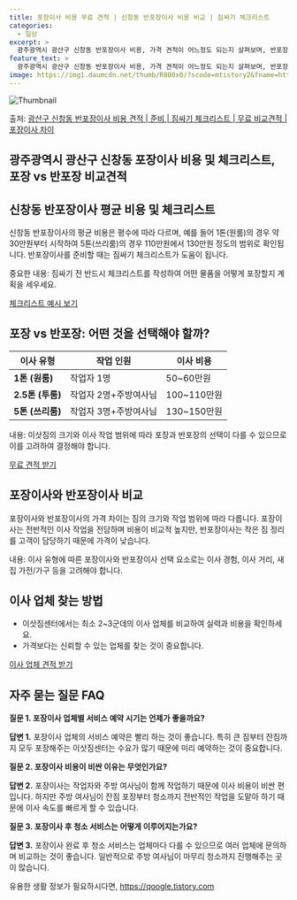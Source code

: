 ```yaml
---
title: 포장이사 비용 무료 견적 | 신창동 반포장이사 비용 비교 | 짐싸기 체크리스트
categories:
  - 일상
excerpt: >
  광주광역시 광산구 신창동 반포장이사 비용, 가격 견적이 어느정도 되는지 살펴보며, 반포장이사를 준비함에 있어 짐싸기 준비 체크리스트가 무엇인지 보겠습니다. 마지막으로 포장이사와 차이점을 통해 무료 비교견적으로 어떤 것이 더 합리적인 선택인지 공유 드립니다.광산구 신창동 포장이사 견적 샘플 보기 👈 클릭광산구 신창동 포장이사 가격 살펴보기 👈 클릭광산구 신창동 반포장이사 평균 이사 비용평수광산구 신창동 평균 이사 비용원룸 이사9평 이하 (1톤)30만원~투룸/쓰리룸 이사16평 ~ 20평 (2.5톤)80만원~쓰리룸 이사21평 (5톤) ~110만원~우리집 무료 이사견적 받기 👈 클릭포장 vs 반포장: 어떤 것을 선택해야 할까?이사를 결정할 때 포장과 반포장의 가장 큰 차이점은 무엇일까요?포장이사는 1톤 5..
feature_text: >
  광주광역시 광산구 신창동 반포장이사 비용, 가격 견적이 어느정도 되는지 살펴보며, 반포장이사를 준비함에 있어 짐싸기 준비 체크리스트가 무엇인지 보겠습니다. 마지막으로 포장이사와 차이점을 통해 무료 비교견적으로 어떤 것이 더 합리적인 선택인지 공유 드립니다.광산구 신창동 포장이사 견적 샘플 보기 👈 클릭광산구 신창동 포장이사 가격 살펴보기 👈 클릭광산구 신창동 반포장이사 평균 이사 비용평수광산구 신창동 평균 이사 비용원룸 이사9평 이하 (1톤)30만원~투룸/쓰리룸 이사16평 ~ 20평 (2.5톤)80만원~쓰리룸 이사21평 (5톤) ~110만원~우리집 무료 이사견적 받기 👈 클릭포장 vs 반포장: 어떤 것을 선택해야 할까?이사를 결정할 때 포장과 반포장의 가장 큰 차이점은 무엇일까요?포장이사는 1톤 5..
image: https://img1.daumcdn.net/thumb/R800x0/?scode=mtistory2&fname=https%3A%2F%2Fblog.kakaocdn.net%2Fdn%2FkKtib%2FbtsHcmAwrZe%2Fn5pxseRhbtsXlBgVFLRZPk%2Fimg.webp
---
```


![Thumbnail](https://img1.daumcdn.net/thumb/R800x0/?scode=mtistory2&fname=https%3A%2F%2Fblog.kakaocdn.net%2Fdn%2FkKtib%2FbtsHcmAwrZe%2Fn5pxseRhbtsXlBgVFLRZPk%2Fimg.webp)

<p>출처: <a href="https://qoogle.tistory.com/9508" rel="dofollow">광산구 신창동 반포장이사 비용 견적 | 준비 | 짐싸기 체크리스트 | 무료 비교견적 | 포장이사 차이</a> </p>

## 광주광역시 광산구 신창동 포장이사 비용 및 체크리스트, 포장 vs 반포장 비교견적



## 신창동 반포장이사 평균 비용 및 체크리스트

신창동 반포장이사의 평균 비용은 평수에 따라 다르며, 예를 들어 1톤(원룸)의 경우 약 30만원부터 시작하여 5톤(쓰리룸)의 경우
110만원에서 130만원 정도의 범위로 확인됩니다. 반포장이사를 준비할 때는 짐싸기 체크리스트가 도움이 됩니다.

중요한 내용: 짐싸기 전 반드시 체크리스트를 작성하여 어떤 물품을 어떻게 포장할지 계획을 세우세요.

[체크리스트 예시 보기](체크리스트링크)



## 포장 vs 반포장: 어떤 것을 선택해야 할까?

**이사 유형** | **작업 인원** | **이사 비용**  
---|---|---  
**1톤 (원룸)** | 작업자 1명 | 50~60만원  
**2.5톤 (투룸)** | 작업자 2명+주방여사님 | 100~110만원  
**5톤 (쓰리룸)** | 작업자 3명+주방여사님 | 130~150만원  
  
내용: 이삿짐의 크기와 이사 작업 범위에 따라 포장과 반포장의 선택이 다를 수 있으므로 이를 고려하여 결정해야 합니다.

[무료 견적 받기](무료견적링크)



## 포장이사와 반포장이사 비교

포장이사와 반포장이사의 가격 차이는 짐의 크기와 작업 범위에 따라 다릅니다. 포장이사는 전반적인 이사 작업을 전담하며 비용이 비교적 높지만,
반포장이사는 작은 짐 정리를 고객이 담당하기 때문에 가격이 낮습니다.

내용: 이사 유형에 따른 포장이사와 반포장이사 선택 요소로는 이사 경험, 이사 거리, 새 집 가전/가구 등을 고려해야 합니다.



## 이사 업체 찾는 방법

  * 이삿짐센터에서는 최소 2~3군데의 이사 업체를 비교하여 실력과 비용을 확인하세요.
  * 가격보다는 신뢰할 수 있는 업체를 찾는 것이 중요합니다.

[이사 업체 견적 받기](이사업체견적링크)



## 자주 묻는 질문 FAQ

**질문 1. 포장이사 업체별 서비스 예약 시기는 언제가 좋을까요?**

**답변 1.** 포장이사 업체의 서비스 예약은 빨리 하는 것이 좋습니다. 특히 큰 짐부터 잔짐까지 모두 포장해주는 이삿짐센터는 수요가 많기
때문에 미리 예약하는 것이 중요합니다.

**질문 2. 포장이사 비용이 비싼 이유는 무엇인가요?**

**답변 2.** 포장이사는 작업자와 주방 여사님이 함께 작업하기 때문에 이사 비용이 비싼 편입니다. 하지만 주방 여사님이 잔짐 포장부터
청소까지 전반적인 작업을 도맡아 하기 때문에 이사 속도를 빠르게 할 수 있습니다.

**질문 3. 포장이사 후 청소 서비스는 어떻게 이루어지는가요?**

**답변 3.** 포장이사 완료 후 청소 서비스는 업체마다 다를 수 있으므로 여러 업체에 문의하며 비교하는 것이 좋습니다. 일반적으로 주방
여사님이 마무리 청소까지 진행해주는 곳이 많습니다.



 

유용한 생활 정보가 필요하시다면, <a href="https://qoogle.tistory.com" rel="dofollow">https://qoogle.tistory.com</a>


